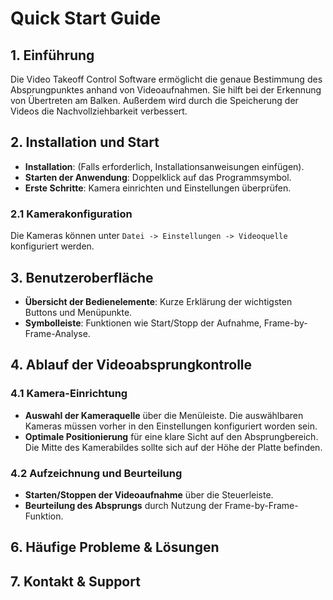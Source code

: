 # Quick Start Guide

## 1. Einführung
Die Video Takeoff Control Software ermöglicht die genaue Bestimmung des Absprungpunktes anhand von Videoaufnahmen. 
Sie hilft bei der Erkennung von Übertreten am Balken. Außerdem wird durch die Speicherung der Videos die Nachvollziehbarkeit verbessert.

## 2. Installation und Start
- **Installation**: (Falls erforderlich, Installationsanweisungen einfügen).  
- **Starten der Anwendung**: Doppelklick auf das Programmsymbol.  
- **Erste Schritte**: Kamera einrichten und Einstellungen überprüfen.

### 2.1 Kamerakonfiguration
Die Kameras können unter `Datei -> Einstellungen -> Videoquelle` konfiguriert werden.

## 3. Benutzeroberfläche
- **Übersicht der Bedienelemente**: Kurze Erklärung der wichtigsten Buttons und Menüpunkte.  
- **Symbolleiste**: Funktionen wie Start/Stopp der Aufnahme, Frame-by-Frame-Analyse.  

## 4. Ablauf der Videoabsprungkontrolle
### 4.1 Kamera-Einrichtung
- **Auswahl der Kameraquelle** über die Menüleiste. Die auswählbaren Kameras müssen vorher in den Einstellungen konfiguriert worden sein.
- **Optimale Positionierung** für eine klare Sicht auf den Absprungbereich. Die Mitte des Kamerabildes sollte sich auf der Höhe der Platte befinden.

### 4.2 Aufzeichnung und Beurteilung
- **Starten/Stoppen der Videoaufnahme** über die Steuerleiste.  
- **Beurteilung des Absprungs** durch Nutzung der Frame-by-Frame-Funktion.

## 6. Häufige Probleme & Lösungen

## 7. Kontakt & Support

